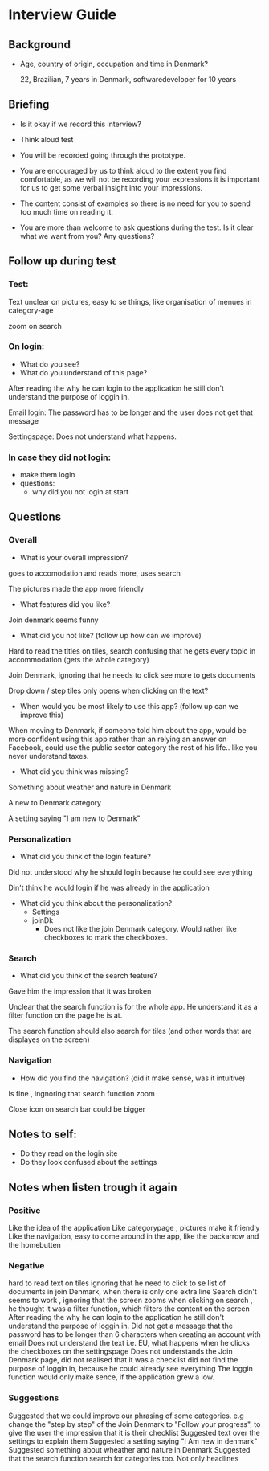 # Interview Guide

## Background

- Age, country of origin, occupation and time in Denmark?

  22, Brazilian, 7 years in Denmark, softwaredeveloper for 10 years

## Briefing 

- Is it okay if we record this interview?
- Think aloud test

- You will be recorded going through the prototype.
- You are encouraged by us to think aloud to the extent you find comfortable, as we will not be recording your expressions it is important for us to get some verbal insight into your impressions. 
- The content consist of examples so there is no need for you to spend too much time on reading it. 
- You are more than welcome to ask questions during the test. Is it clear what we want from you? Any questions?

## Follow up during test
### Test:

Text unclear on pictures, easy to se things, like organisation of menues in category-age 

zoom on search

### On login:

- What do you see?
- What do you understand of this page?

After reading the why he can login to the application he still don't understand the purpose of loggin in.

 

Email login: The password has to be longer and the user does not get that message

Settingspage: Does not understand what happens.

### In case they did not login:
- make them login
- questions:
	- why did you not login at start

## Questions
### Overall
- What is your overall impression?

goes to accomodation and reads more, uses search

The pictures made the app more friendly

- What features did you like?

Join denmark seems funny

- What did you not like? (follow up how can we improve)

Hard to read the titles on tiles, search confusing that he gets every topic in accommodation (gets the whole category)

Join Denmark,  ignoring that he needs to click see more to gets documents

Drop down / step tiles only opens when clicking on the text?

- When would you be most likely to use this app? (follow up can we improve this)

When moving to Denmark, if someone told him about the app, would be more confident using this app rather than an relying an answer on Facebook, could use the public sector category the rest of his life.. like you never understand taxes.

- What did you think was missing?

Something about weather and nature in Denmark

A new to Denmark category

A setting saying "I am new to Denmark"

### Personalization
- What did you think of the login feature? 

Did not understood why he should login because he could see everything

Din't think he would login if he was already in the application

- What did you think about the personalization?
	- Settings
	- joinDk
	  - Does not like the join Denmark category. Would rather like checkboxes to mark the checkboxes.

### Search
- What did you think of the search feature?

Gave him the impression that it was broken 

Unclear that the search function is for the whole app. He understand it as a filter function on the page he is at. 

The search function should also search for tiles (and other words that are displayes on the screen)

### Navigation
- How did you find the navigation? (did it make sense, was it intuitive)

Is fine , ingnoring that search function zoom

Close icon on search bar could be bigger

## Notes to self:
- Do they read on the login site
- Do they look confused about the settings



## Notes when listen trough it again

### Positive

Like the idea of the application
Like categorypage , pictures make it friendly
Like the navigation, easy to come around in the app, like the backarrow and the homebutten

### Negative

hard to read text on tiles
ignoring that he need to click to se list of documents in join Denmark, when there is only one extra line
Search didn't seems to work , ignoring that the screen zooms when clicking on search , he thought it was a filter function, which filters the content on the screen
After reading the why he can login to the application he still don't understand the purpose of loggin in.
Did not get a message that the password has to be longer than 6 characters when creating an account with email
Does not understand the text i.e. EU, what happens when he clicks the checkboxes on the settingspage
Does not understands the Join Denmark page, did not realised that it was a checklist
did not find the purpose of loggin in, because he could already see everything
The loggin function would only make sence, if the application grew a low.

### Suggestions

Suggested that we could improve our phrasing of some categories. e.g change the "step by step" of the Join Denmark to "Follow your progress", to give the user the impression that it is their checklist
Suggested text over the settings to explain them
Suggested a setting saying "i Am new in denmark"
Suggested something about wheather and nature in Denmark
Suggested that the search function search for categories too. Not only headlines